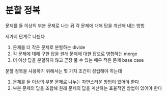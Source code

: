 # 분할 정복
문제를 둘 이상의 부분 문제로 나눈 뒤 각 문제에 대해 답을 계산해 내는 방법 

세가지 단계로 나뉜다
1. 문제를 더 작은 문제로 분할하는 divide
2. 각 문제에 대해 구한 답을 원래 문제에 대한 답으로 병합하는 merge
3. 더 이상 답을 분할하지 않고 곧장 풀 수 있는 매우 작은 문제 base case

분할 정복을 사용하기 위해서는 몇 가지 조건이 성립해야 하는데 
1. 문제를 둘 이상의 부분 문제로 나누는 자연스러운 방법이 있어야 한다
2. 부분 문제의 답을 조합해 원래 문제의 답을 계산하는 효율적인 방법이 있어야 한다    